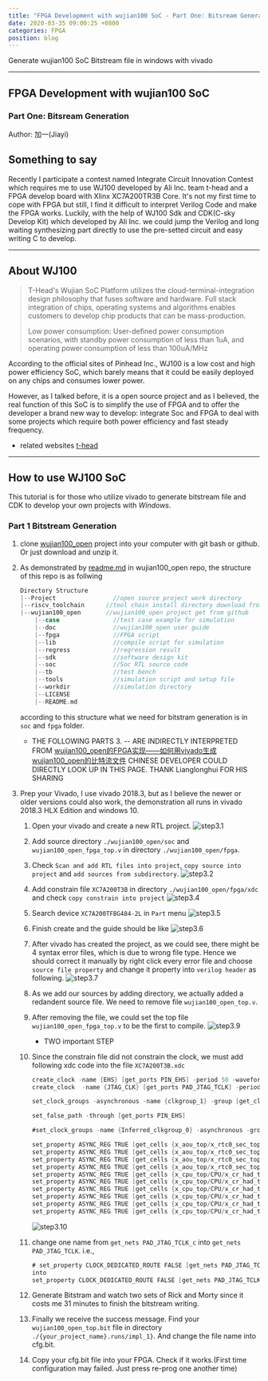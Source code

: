 ```yaml
---
title: "FPGA Development with wujian100 SoC - Part One: Bitsream Generation"
date: 2020-03-35 09:00:25 +0800
categories: FPGA
position: blog
---
```


Generate wujian100 SoC Bitstream file in windows with vivado

---

<div id="toc"></div>

## FPGA Development with wujian100 SoC

### Part One: Bitsream Generation

Author: 加一(Jiayi)

## Something to say

Recently I participate a contest named Integrate Circuit Innovation Contest which requires me to use WJ100 developed by Ali Inc. team t-head and a FPGA develop board with Xlinx XC7A200TR3B Core. It's not my first time to cope with FPGA but still, I find it difficult to interpret Verilog Code and make the FPGA works. Luckily, with the help of WJ100 Sdk and CDK(C-sky Develop Kit) which developed by Ali Inc. we could jump the Verilog and long waiting synthesizing part directly to use the pre-setted circuit and easy writing C to develop.

---

## About WJ100

>T-Head's Wujian SoC Platform utilizes the cloud-terminal-integration design philosophy that fuses software and hardware. Full stack integration of chips, operating systems and algorithms enables customers to develop chip products that can be mass-production.
>
>Low power consumption: User-defined power consumption scenarios, with standby power consumption of less than 1uA, and operating power consumption of less than 100uA/MHz

According to the official sites of Pinhead Inc., WJ100 is a low cost and high power efficiency SoC, which barely means that it could be easily deployed on any chips and consumes lower power.

However, as I talked before, it is a open source project and as I believed, the real function of this SoC is to simplify the use of FPGA and to offer the developer a brand new way to develop: integrate Soc and FPGA to deal with some projects which require both power efficiency and fast steady frequency.

* related websites
[t-head](https://www.t-head.cn/)

---

## How to use WJ100 SoC

This tutorial is for those who utilize vivado to generate bitstream file and CDK to develop your own projects with *Windows*.

### Part 1 Bitstream Generation

1. clone [wujian100_open](https://github.com/SHIELDJY/wujian100_open) project into your computer with git bash or github. Or just download and unzip it.

2. As demonstrated by [readme.md](https://github.com/T-head-Semi/wujian100_open) in wujian100_open repo, the structure of this repo is as follwing

    ```c
    Directory Structure
    |--Project                //open source project work directory  
    |--riscv_toolchain      //tool chain install directory download from t-head.cn
    |--wujian100_open       //wujian100_open project get from github
        |--case               //test case example for simulation
        |--doc                //wujian100_open user guide
        |--fpga               //FPGA script
        |--lib                //compile script for simulation
        |--regress            //regression result
        |--sdk                //software design kit
        |--soc                //Soc RTL source code
        |--tb                 //test bench
        |--tools              //simulation script and setup file
        |--workdir            //simulation directory
        |--LICENSE
        |--README.md
    ```

   according to this structure what we need for bitstram generation is in `soc` and `fpga` folder.

    * THE FOLLOWING PARTS 3. -- ARE INDIRECTLY INTERPRETED FROM [wujian100_open的FPGA实现——如何用vivado生成wujian100_open的比特流文件](https://occ.t-head.cn/community/article_detail?id=654091577878118400) CHINESE DEVELOPER COULD DIRECTLY LOOK UP IN THIS PAGE. THANK Lianglonghui FOR HIS SHARING

3. Prep your Vivado, I use vivado 2018.3, but as I believe the newer or older versions could also work, the demonstration all runs in vivado 2018.3 HLX Edition and windows 10.

   1. Open your vivado and create a new RTL project.
        ![step3.1](https://s1.ax1x.com/2020/03/26/GpwkLR.png)

   2. Add source directory `./wujian100_open/soc` and `wujian100_open_fpga_top.v` in directory `./wujian100_open/fpga`.

   3. Check `Scan and add RTL files into project`, `copy source into project` and `add sources from subdirectory`.
        ![step3.2](https://s1.ax1x.com/2020/03/26/GpwmFK.png)

   4. Add constrain file `XC7A200T3B` in directory `./wujian100_open/fpga/xdc` and check `copy constrain into project`
        ![step3.4](https://s1.ax1x.com/2020/03/26/GpwZo6.png)

   5. Search device `XC7A200TFBG484-2L` in `Part` menu
        ![step3.5](https://s1.ax1x.com/2020/03/26/GpwFy9.png)

   6. Finish create and the guide should be like
        ![step3.6](https://s1.ax1x.com/2020/03/26/GpwiQJ.png)

   7. After vivado has created the project, as we could see, there might be 4 syntax error files, which is due to wrong file type. Hence we should correct it manually by right click every error file and choose `source file property` and change it property into `verilog header` as following.
        ![step3.7](https://s1.ax1x.com/2020/03/26/GpwwlQ.png)

   8. As we add our sources by adding directory, we actually added a redandent source file. We need to remove file `wujian100_open_top.v`.

   9. After removing the file, we could set the top file `wujian100_open_fpga_top.v` to be the first to compile.
        ![step3.9](https://s1.ax1x.com/2020/03/26/Gpw8eI.png)

        * TWO important STEP

   10. Since the constrain file did not constrain the clock, we must add following xdc code into the file `XC7A200T3B.xdc`

       ```verilog
       create_clock -name {EHS} [get_ports PIN_EHS] -period 50 -waveform {0 25}
       create_clock  -name {JTAG_CLK} [get_ports PAD_JTAG_TCLK] -period 1000 -waveform {0 500}

       set_clock_groups -asynchronous -name {clkgroup_1} -group [get_clocks {EHS JTAG_CLK}]

       set_false_path -through [get_ports PIN_EHS]

       #set_clock_groups -name {Inferred_clkgroup_0} -asynchronous -group [get_clocks {wujian100_open_top|PAD_JTAG_TCLK}]

       set_property ASYNC_REG TRUE [get_cells {x_aou_top/x_rtc0_sec_top/x_rtc_pdu_top/x_rtc_clr_sync/pclk_load_sync2_reg}]
       set_property ASYNC_REG TRUE [get_cells {x_aou_top/x_rtc0_sec_top/x_rtc_pdu_top/x_rtc_clr_sync/rtc_load_sync2_reg}]
       set_property ASYNC_REG TRUE [get_cells {x_aou_top/x_rtc0_sec_top/x_rtc_pdu_top/x_rtc_clr_sync/pclk_load_sync1_reg}]
       set_property ASYNC_REG TRUE [get_cells {x_aou_top/x_rtc0_sec_top/x_rtc_pdu_top/x_rtc_clr_sync/rtc_load_sync1_reg}]
       set_property ASYNC_REG TRUE [get_cells {x_cpu_top/CPU/x_cr_had_top/A15d/A74/A10b_reg}]
       set_property ASYNC_REG TRUE [get_cells {x_cpu_top/CPU/x_cr_had_top/A15d/A74/A18597_reg}]
       set_property ASYNC_REG TRUE [get_cells {x_cpu_top/CPU/x_cr_had_top/A15d/A1862d/A10b_reg}]
       set_property ASYNC_REG TRUE [get_cells {x_cpu_top/CPU/x_cr_had_top/A15d/A1862d/A18597_reg}]
       set_property ASYNC_REG TRUE [get_cells {x_cpu_top/CPU/x_cr_had_top/A15d/A75/A10b_reg}]
       set_property ASYNC_REG TRUE [get_cells {x_cpu_top/CPU/x_cr_had_top/A15d/A75/A18597_reg}]
       ```

       ![step3.10](https://s1.ax1x.com/2020/03/26/GpwtFf.png)

   11. change one name from `get_nets PAD_JTAG_TCLK_c` into `get_nets PAD_JTAG_TCLK`. i.e.,

          ```verilog
          # set_property CLOCK_DEDICATED_ROUTE FALSE [get_nets PAD_JTAG_TCLK_c]
          into
          set_property CLOCK_DEDICATED_ROUTE FALSE [get_nets PAD_JTAG_TCLK]
          ```

   12. Generate Bitstram and watch two sets of Rick and Morty since it costs me 31 minutes to finish the bitstream writing.

   13. Finally we receive the success message. Find your `wujian100_open_top.bit` file in directory `./{your_project_name}.runs/impl_1}`. And change the file name into cfg.bit.

   14. Copy your cfg.bit file into your FPGA. Check if it works.(First time configuration may failed. Just press re-prog one another time)
